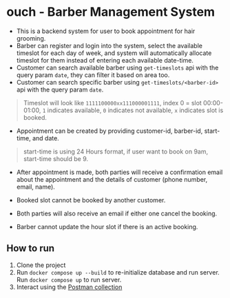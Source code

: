 # ouch - Barber Management System
- This is a backend system for user to book appointment for hair grooming.
- Barber can register and login into the system, select the available timeslot for each day of week, and system will automatically allocate timeslot for them instead of entering each available date-time.
- Customer can search available barber using `get-timeslots` api with the query param `date`, they can filter it based on area too.
- Customer can search specific barber using `get-timeslots/<barber-id>` api with the query param `date`.
> Timeslot will look like `1111100000xx111000001111`, index 0 = slot 00:00-01:00,  `1` indicates available, `0` indicates not available, `x` indicates slot is booked.

- Appointment can be created by providing customer-id, barber-id, start-time, and date.
> start-time is using 24 Hours format, if user want to book on 9am, start-time should be 9.

- After appointment is made, both parties will receive a confirmation email about the appointment and the details of customer (phone number, email, name).
- Booked slot cannot be booked by another customer.
- Both parties will also receive an email if either one cancel the booking.

- Barber cannot update the hour slot if there is an active booking.

## How to run
1. Clone the project
2. Run `docker compose up --build` to re-initialize database and run server. Run `docker compose up` to run server.
3. Interact using the [Postman collection](https://github.com/HanYangUC/ouch/blob/main/Ouch%20Postman.postman_collection.json)
